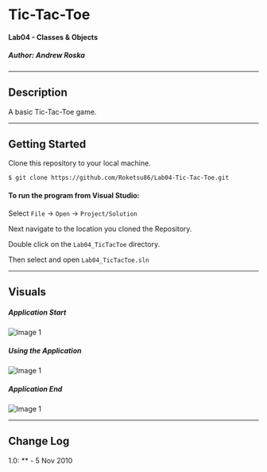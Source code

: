 # Tic-Tac-Toe
#### Lab04 - Classes & Objects
##### *Author: Andrew Roska*

------------------------------

## Description
A basic Tic-Tac-Toe game.

------------------------------

## Getting Started
Clone this repository to your local machine.
```
$ git clone https://github.com/Roketsu86/Lab04-Tic-Tac-Toe.git
```
#### To run the program from Visual Studio:
Select ```File``` -> ```Open``` -> ```Project/Solution```

Next navigate to the location you cloned the Repository.

Double click on the ```Lab04_TicTacToe``` directory.

Then select and open ```Lab04_TicTacToe.sln```

------------------------------

## Visuals

##### Application Start
![Image 1](https://via.placeholder.com/750x500)
##### Using the Application
![Image 1](https://via.placeholder.com/750x500)
##### Application End
![Image 1](https://via.placeholder.com/750x500)

------------------------------

## Change Log
1.0: ** - 5 Nov 2010
